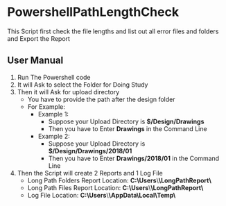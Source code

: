 # PowershellPathLengthCheck
This Script first check the file lengths and list out all error files and folders and Export the Report
## User Manual
1. Run The Powershell code
2. It will Ask to select the Folder for Doing Study
3. Then it will Ask for upload directory
    * You have to provide the path after the design folder
    * For Example:
        * Example 1:
            * Suppose your Upload Directory is **$/Design/Drawings**
            * Then you have to Enter **Drawings** in the Command Line
        * Example 2:
            * Suppose your Upload Directory is **$/Design/Drawings/2018/01**
            * Then you have to Enter **Drawings/2018/01** in the Command Line
4. Then the Script will create 2 Reports and 1 Log File
    * Long Path Folders Report Location: **C:\\Users**\\*<UserName>***\\LongPathReport\\**
    * Long Path Files Report Location: **C:\\Users**\\*<UserName>***\\LongPathReport\\**
    * Log File Location: **C:\\Users**\\*<UserName>***\\AppData\\Local\\Temp\\**